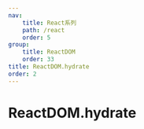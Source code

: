 ```yaml
---
nav:
    title: React系列
    path: /react
    order: 5
group:
    title: ReactDOM
    order: 33
title: ReactDOM.hydrate
order: 2
---
```


# ReactDOM.hydrate
